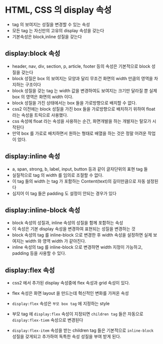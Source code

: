# HTML, CSS 의 display 속성

- tag 의 보여지는 성질을 변경할 수 있는 속성
- 모든 tag 는 자신만의 고유의 display 속성을 갖는다
- 기본속성은 block,inline 성질을 갖는다

## display:block 속성

- header, nav, div, section, p, article, footer 등의 속성은 기본적으로 block 성질을 갖는다
- block 성질은 box 의 보여지는 모양과 달리 무조건 화면의 width 만큼의 영역을 차지하는 구조이다
- block 성질을 갖는 tag 는 width 값을 변경하여도 보여지는 크기만 달라질 뿐 실제 box 의 영역은 화면의 width 이다.
- block 성질을 가진 상태에서는 box 들을 가로방향으로 배치할 수 없다.
- css2 이전에는 block 성질을 가진 box 들을 가로방향으로 배치하기 위하여 float 라는 속성을 트릭으로 사용했다.
- css 속성에 float 라는 속성을 사용하는 순간, 화면개발을 하는 개발자는 탈모가 시작된다
- 만약 box 를 가로로 배치하면서 원하는 형태로 배열을 하는 것은 정말 어려운 작업이 었다.

## display:inline 속성

- a, span, strong, b, label, input, button 등과 같이 글자단위의 표현 tag 들
- 실질적으로 tag 의 width 를 임의로 조절할 수 없다.
- 이 tag 들의 width 는 tag 가 포함하는 Content(text)의 길이만큼으로 자동 설정된다
- 심지어 이 tag 들은 padding 도 설정이 안되는 경우가 있다

## display:inline-block 속성

- block 속성의 성질과, inline 속성의 성질을 함께 포함하는 속성
- 이 속성은 기본 display 속성을 변경하여 표현되는 성질을 변경하는 것
- block 속성의 tag 를 inline-block 으로 변경한 후 width 속성을 설정하면 실제 보여지는 width 와 영역 width 가 같아진다.
- inline 속성의 tag 를 inline-block 으로 변경하면 width 지정이 가능하고, padding 등을 사용할 수 있다.

## display:flex 속성

- css2 에서 추가된 display 속성중에 flex 속성과 grid 속성이 있다.
- flex 속성은 화면 layout 을 만드는데 혁신적인 변화를 가져온 속성

- `display:flex` 속성은 `부모 box tag` 에 지정하는 style
- 부모 tag 에 `display:flex` 속성이 지정되면 `children tag` 들은 자동으로 `display:flex-tiem` 속성으로 변경된다
- `display:flex-item` 속성을 받는 children tag 들은 기본적으로 `inline-block` 성질을 갖게되고 추가하여 독특한 속성 성질을 부여 받게 된다.
